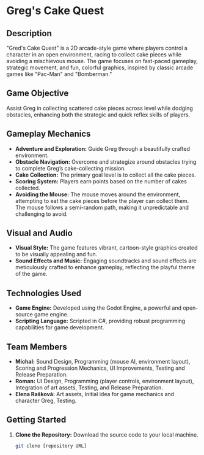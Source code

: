 # Greg's Cake Quest

## Description
"Gred's Cake Quest" is a 2D arcade-style game where players control a character in an open environment, racing to collect cake pieces while avoiding a mischievous mouse. The game focuses on fast-paced gameplay, strategic movement, and fun, colorful graphics, inspired by classic arcade games like "Pac-Man" and "Bomberman."

## Game Objective
Assist Greg in collecting scattered cake pieces across level while dodging obstacles, enhancing both the strategic and quick reflex skills of players.

## Gameplay Mechanics
- **Adventure and Exploration:** Guide Greg through a beautifully crafted environment.
- **Obstacle Navigation:** Overcome and strategize around obstacles trying to complete Greg’s cake-collecting mission.
- **Cake Collection:** The primary goal level is to collect all the cake pieces.
- **Scoring System:** Players earn points based on the number of cakes collected.
- **Avoiding the Mouse:** The mouse moves around the environment, attempting to eat the cake pieces before the player can collect them. The mouse follows a semi-random path, making it unpredictable and challenging to avoid.

## Visual and Audio
- **Visual Style:** The game features vibrant, cartoon-style graphics created to be visually appealing and fun.
- **Sound Effects and Music:** Engaging soundtracks and sound effects are meticulously crafted to enhance gameplay, reflecting the playful theme of the game.

## Technologies Used
- **Game Engine:** Developed using the Godot Engine, a powerful and open-source game engine.
- **Scripting Language:** Scripted in C#, providing robust programming capabilities for game development.

## Team Members
- **Michal:** Sound Design, Programming (mouse AI, environment layout), Scoring and Progression Mechanics, UI Improvements, Testing and Release Preparation.
- **Roman:** UI Design, Programming (player controls, environment layout), Integration of art assets, Testing, and Release Preparation.
- **Elena Rašková:** Art assets, Initial idea for game mechanics and character Greg, Testing.

## Getting Started
1. **Clone the Repository:** Download the source code to your local machine.
   ```bash
   git clone [repository URL]
